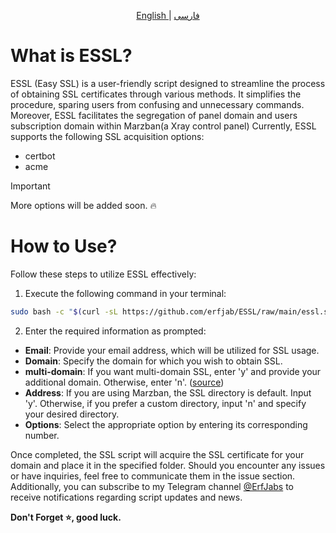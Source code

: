 <p align="center">
  <a href="./README.md">
	English
	</a>
	|
	<a href="./README_fa.md">
	فارسی
	</a>
</p>

# What is ESSL?
ESSL (Easy SSL) is a user-friendly script designed to streamline the process of obtaining SSL certificates through various methods. It simplifies the procedure, sparing users from confusing and unnecessary commands. Moreover, ESSL facilitates the segregation of panel domain and users subscription domain within Marzban(a Xray control panel) Currently, ESSL supports the following SSL acquisition options:
- certbot
- acme

> [!IMPORTANT]
> More options will be added soon. 🔥

# How to Use?
Follow these steps to utilize ESSL effectively:

1. Execute the following command in your terminal:
```bash
sudo bash -c "$(curl -sL https://github.com/erfjab/ESSL/raw/main/essl.sh)"
```

2. Enter the required information as prompted:

- **Email**: Provide your email address, which will be utilized for SSL usage.
- **Domain**: Specify the domain for which you wish to obtain SSL.
- **multi-domain**: If you want multi-domain SSL, enter 'y' and provide your additional domain. Otherwise, enter 'n'. ([source](https://github.com/Gozargah/Marzban/discussions/684))
- **Address**: If you are using Marzban, the SSL directory is default. Input 'y'. Otherwise, if you prefer a custom directory, input 'n' and specify your desired directory.
- **Options**: Select the appropriate option by entering its corresponding number.

Once completed, the SSL script will acquire the SSL certificate for your domain and place it in the specified folder. Should you encounter any issues or have inquiries, feel free to communicate them in the issue section. Additionally, you can subscribe to my Telegram channel [@ErfJabs](https://t.me/ErfJabs) to receive notifications regarding script updates and news.

**Don't Forget ⭐, good luck.**
